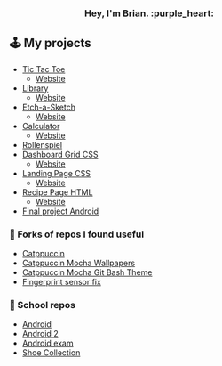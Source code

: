 <h3 align="center">
Hey, I'm Brian. :purple_heart:
</3>

## :joystick: My projects

- [Tic Tac Toe](https://github.com/Brian-Otto/tic-tac-toe)
  - [Website](https://tic-tac-toe-opal-pi.vercel.app/)
- [Library](https://github.com/Brian-Otto/project-library)
  - [Website](https://project-library-gamma.vercel.app/)
- [Etch-a-Sketch](https://github.com/Brian-Otto/etch-a-sketch)
  - [Website](https://Brian-Otto.github.io/etch-a-sketch/)
- [Calculator](https://github.com/Brian-Otto/calculator)
  - [Website](https://Brian-Otto.github.io/calculator/)
- [Rollenspiel](https://github.com/Brian-Otto/rollenspiel)
- [Dashboard Grid CSS](https://github.com/Brian-Otto/dashboard-intermediate)
  - [Website](https://Brian-Otto.github.io/dashboard-intermediate/)
- [Landing Page CSS](https://github.com/Brian-Otto/foundations-landing-page)
  - [Website](https://Brian-Otto.github.io/foundations-landing-page/)
- [Recipe Page HTML](https://github.com/Brian-Otto/odin-recipes)
  - [Website](https://Brian-Otto.github.io/odin-recipes/)
- [Final project Android](https://github.com/Brian-Otto/MyGameProjekt)

### :ribbon: Forks of repos I found useful

- [Catppuccin](https://github.com/catppuccin/catppuccin)
- [Catppuccin Mocha Wallpapers](https://github.com/Brian-Otto/walls-catppuccin-mocha)
- [Catppuccin Mocha Git Bash Theme](https://gist.github.com/Brian-Otto/41b002cd9c1dfe24358faad52cb6cc59)
- [Fingerprint sensor fix](https://github.com/Brian-Otto/python-validity)

### :notebook: School repos

- [Android](https://github.com/Brian-Otto/MyTestApp)
- [Android 2](https://github.com/Brian-Otto/MySecondTestApp)
- [Android exam](https://github.com/Brian-Otto/XML-Klausur)
- [Shoe Collection](https://github.com/Brian-Otto/schuhsammlung)
